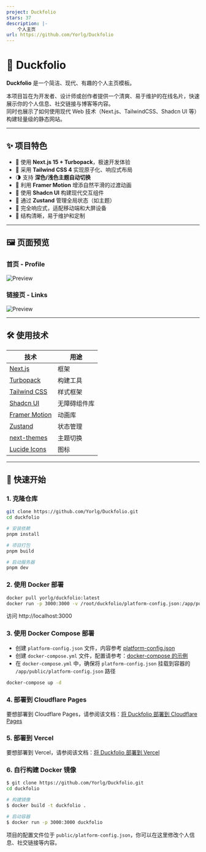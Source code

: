 ```yaml
---
project: Duckfolio
stars: 37
description: |-
    个人主页
url: https://github.com/Yorlg/Duckfolio
---
```


# 🦆 Duckfolio

**Duckfolio** 是一个简洁、现代、有趣的个人主页模板。

本项目旨在为开发者、设计师或创作者提供一个清爽、易于维护的在线名片，快速展示你的个人信息、社交链接与博客等内容。  
同时也展示了如何使用现代 Web 技术（Next.js、TailwindCSS、Shadcn UI 等）构建轻量级的静态网站。

---

## ✨ 项目特色

- 🚀 使用 **Next.js 15 + Turbopack**，极速开发体验
- 🎨 采用 **Tailwind CSS 4** 实现原子化、响应式布局
- 🌗 支持 **深色/浅色主题自动切换**
- 💫 利用 **Framer Motion** 增添自然平滑的过渡动画
- 🧩 使用 **Shadcn UI** 构建现代交互组件
- 🧠 通过 **Zustand** 管理全局状态（如主题）
- 📱 完全响应式，适配移动端和大屏设备
- 🧼 结构清晰，易于维护和定制

---

## 🖼️ 页面预览

### 首页 - Profile  
![Preview](https://blog.yorlg.it/wp-content/uploads/2025/05/Duckfolio-Profile.png)

### 链接页 - Links  
![Preview](https://blog.yorlg.it/wp-content/uploads/2025/05/Duckfolio-Links.png)

---

## 🛠️ 使用技术

| 技术                                                      | 用途         |
| --------------------------------------------------------- | ------------ |
| [Next.js](https://nextjs.org/)                            | 框架         |
| [Turbopack](https://turbo.build/pack)                     | 构建工具     |
| [Tailwind CSS](https://tailwindcss.com/)                  | 样式框架     |
| [Shadcn UI](https://ui.shadcn.com/ )                      | 无障碍组件库 |
| [Framer Motion](https://www.framer.com/motion/)           | 动画库       |
| [Zustand](https://github.com/pmndrs/zustand)              | 状态管理     |
| [next-themes](https://github.com/pacocoursey/next-themes) | 主题切换     |
| [Lucide Icons](https://lucide.dev/)                       | 图标         |

---

## 🚀 快速开始

### 1. 克隆仓库

```bash
git clone https://github.com/Yorlg/Duckfolio.git
cd duckfolio

# 安装依赖
pnpm install

# 项目打包
pnpm build

# 启动服务器
pnpm dev
```
### 2. 使用 Docker 部署

```bash
docker pull yorlg/duckfolio:latest
docker run -p 3000:3000 -v /root/duckfolio/platform-config.json:/app/public/platform-config.json yorlg/duckfolio:latest
```
访问 http://localhost:3000

### 3. 使用 Docker Compose 部署
- 创建 `platform-config.json` 文件，内容参考 [platform-config.json](public/platform-config.json)
- 创建 `docker-compose.yml` 文件，配置请参考：[docker-compose 的示例](docker-compose.yml)
- 在 `docker-compose.yml` 中，确保将 `platform-config.json` 挂载到容器的 `/app/public/platform-config.json` 路径
  
```bash
docker-compose up -d
```

### 4. 部署到 Cloudflare Pages

要想部署到 Cloudflare Pages，请参阅该文档：[将 Duckfolio 部署到 Cloudflare Pages](https://github.com/Yorlg/Duckfolio/blob/cf-pages/docs/deploy-to-cloudflare-pages.md)

### 5. 部署到 Vercel

要想部署到 Vercel，请参阅该文档：[将 Duckfolio 部署到 Vercel](https://github.com/Yorlg/Duckfolio/blob/cf-pages/docs/deploy-to-vercel.md)

### 6. 自行构建 Docker 镜像

```bash
$ git clone https://github.com/Yorlg/Duckfolio.git
cd duckfolio

# 构建镜像
$ docker build -t duckfolio .

# 启动容器
$ docker run -p 3000:3000 duckfolio
```

项目的配置文件位于 `public/platform-config.json`，你可以在这里修改个人信息、社交链接等内容。
